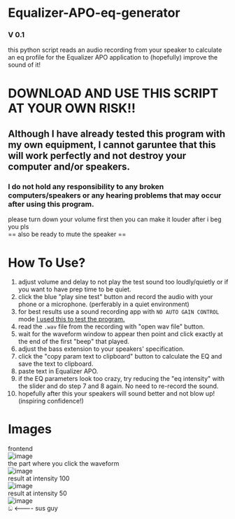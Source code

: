 # Equalizer-APO-eq-generator
### V 0.1
this python script reads an audio recording from your speaker to calculate an eq profile for the Equalizer APO application to (hopefully) improve the sound of it!

#
# DOWNLOAD AND USE THIS SCRIPT AT YOUR OWN RISK!!
## Although I have already tested this program with my own equipment, I cannot garuntee that this will work perfectly and not destroy your computer and/or speakers.
### I do not hold any responsibility to any broken computers/speakers or any hearing problems that may occur after using this program.
please turn down your volume first then you can make it louder after i beg you pls\
== also be ready to mute the speaker ==
#

# How To Use?
1. adjust volume and delay to not play the test sound too loudly/quietly or if you want to have prep time to be quiet.
2. click the blue "play sine test" button and record the audio with your phone or a microphone. (perferably in a quiet environment)
3. for best results use a sound recording app with `NO AUTO GAIN CONTROL` mode [I used this to test the program.](https://play.google.com/store/apps/details?id=com.hardcodedjoy.soundrecorder)
4. read the `.wav` file from the recording with "open wav file" button.
5. wait for the waveform window to appear then point and click exactly at the end of the first "beep" that played.
6. adjust the bass extension to your speakers' specification.
7. click the "copy param text to clipboard" button to calculate the EQ and save the text to clipboard.
8. paste text in Equalizer APO.
9. if the EQ parameters look too crazy, try reducing the "eq intensity" with the slider and do step 7 and 8 again. No need to re-record the sound.
10. hopefully after this your speakers will sound better and not blow up! (inspiring confidence!)

# Images
frontend\
![image](https://github.com/nammonman/Equalizer-APO-eq-generator/assets/110343092/529918e6-13c3-42ea-90ac-7f415d40b44d)\
the part where you click the waveform\
![image](https://github.com/nammonman/Equalizer-APO-eq-generator/assets/110343092/c9dfa2ec-86df-4089-bc08-2d5dfcd8a0ad)\
result at intensity 100\
![image](https://github.com/nammonman/Equalizer-APO-eq-generator/assets/110343092/90a25de4-43f6-4f49-a23f-0c551465e83f)\
result at intensity 50\
![image](https://github.com/nammonman/Equalizer-APO-eq-generator/assets/110343092/437dcc65-6eeb-4072-9bea-7b320f50ac9a)\
ඞ <---- sus guy
